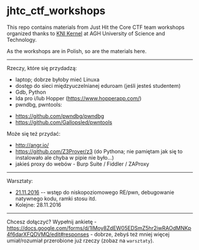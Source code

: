 # jhtc_ctf_workshops
This repo contains materials from Just Hit the Core CTF team workshops organized thanks to [KNI Kernel](https://www.facebook.com/KNIKernel/) at AGH University of Science and Technology.

As the workshops are in Polish, so are the materials here.

---

Rzeczy, które się przydadzą:
- laptop; dobrze byłoby mieć Linuxa
- dostęp do sieci międzyuczelnianej eduroam (jeśli jesteś studentem)
- Gdb, Python
- Ida pro i/lub Hopper (https://www.hopperapp.com/)
- pwndbg, pwntools:
* https://github.com/pwndbg/pwndbg
* https://github.com/Gallopsled/pwntools

Może się też przydać:
- http://angr.io/
- https://github.com/Z3Prover/z3 (do Pythona; nie pamiętam jak się to instalowało ale chyba w pipie nie było...)
- jakieś proxy do webów - Burp Suite / Fiddler / ZAProxy

---

Warsztaty:
* [21.11.2016](lab1.md) -- wstęp do niskopoziomowego RE/pwn, debugowanie natywnego kodu, ramki stosu itd.
* Kolejne: 28.11.2016

---
Chcesz dołączyć? Wypełnij ankietę - https://docs.google.com/forms/d/1lMoy8ZdEW05EDSmZ5hr2iwRAOdMNKp4f6darXFQDVMQ/edit#responses - dobrze, żebyś też mniej więcej umiał/rozumiał przerobione już rzeczy (zobaz na `warsztaty`).
